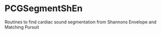 # PCGSegmentShEn
Routines to find cardiac sound segmentation from Shannons Envelope and Matching Pursuit
